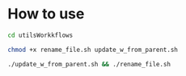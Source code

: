 # How to use

```bash
cd utilsWorkkflows
```

```bash
chmod +x rename_file.sh update_w_from_parent.sh
```

```bash
./update_w_from_parent.sh && ./rename_file.sh
```